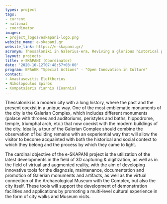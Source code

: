 ```yaml
---
types: project
tags:
- current
- national
- coordinator
images:
- project_logos/eskapani-logo.png
website_name: e-skapani.gr
website_link: https://e-skapani.gr/
acronym: Thessaloniki in Galerius-era, Reviving a glorious historical period of the city, guided by interdisciplinary research and cutting-edge technologies
layout: projects
title: e-SKAPANI (Coordinator)
date: '2020-10-12T07:48:57+03:00'
program: EPAnEK "Special Actions" - "Open Innovation in Culture"
contact:
- Anastasovitis Eleftherios
- Nikolopoulos Spiros
- Kompatsiaris Yiannis (Ioannis)
---
```

<p>
Thessaloniki is a modern city with a long history, where the past and the present coexist in a unique way. One of the most emblematic monuments of the city is the Galerian Complex, which includes different monuments (palace with thrones and auditoriums, peristyles and baths, hippodrome, temple, triumphal arch, etc.) that now coexist with the modern buildings of the city. Ideally, a tour of the Galerian Complex should combine the observation of building remains with an experiential way that will allow the visitor to become acquainted with both the historical and social context to which they belong and the process by which they came to light.
</p>
<p>
The cardinal objective of the e-SKAPANI project is the utilization of the latest developments in the field of 3D capturing & digitization, as well as in the field of virtual and augmented reality, with the aim of developing innovative tools for the diagnosis, maintenance, documentation and promotion of Galerian monuments and artifacts, as well as the virtual connection of the Archaeological Museum with the Complex, but also the city itself. These tools will support the development of demonstration facilities and applications by promoting a multi-level cultural experience in the form of city walks and Museum visits.
</p>
